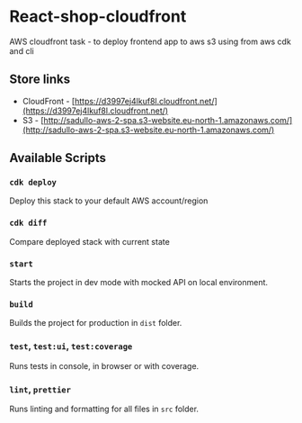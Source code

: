 # React-shop-cloudfront

AWS cloudfront task - to deploy frontend app to aws s3 using from aws cdk and cli

## Store links
 - CloudFront - [https://d3997ej4lkuf8l.cloudfront.net/](https://d3997ej4lkuf8l.cloudfront.net/)
 - S3 - [http://sadullo-aws-2-spa.s3-website.eu-north-1.amazonaws.com/](http://sadullo-aws-2-spa.s3-website.eu-north-1.amazonaws.com/)

## Available Scripts

### `cdk deploy`

Deploy this stack to your default AWS account/region

### `cdk diff`

Compare deployed stack with current state

### `start`

Starts the project in dev mode with mocked API on local environment.

### `build`

Builds the project for production in `dist` folder.

### `test`, `test:ui`, `test:coverage`

Runs tests in console, in browser or with coverage.

### `lint`, `prettier`

Runs linting and formatting for all files in `src` folder.
